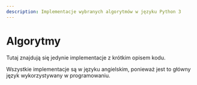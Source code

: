 ```yaml
---
description: Implementacje wybranych algorytmów w języku Python 3
---
```


# Algorytmy

Tutaj znajdują się jedynie implementacje z krótkim opisem kodu.

Wszystkie implementacje są w języku angielskim, ponieważ jest to główny język wykorzystywany w programowaniu.

